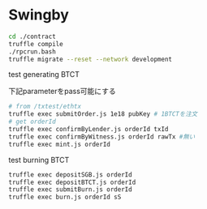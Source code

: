 # Swingby

```bash
cd ./contract
truffle compile
./rpcrun.bash
truffle migrate --reset --network development
```

test generating BTCT

下記parameterをpass可能にする
```bash
# from /txtest/ethtx
truffle exec submitOrder.js 1e18 pubKey # 1BTCTを注文
# get orderId
truffle exec confirmByLender.js orderId txId
truffle exec confirmByWitness.js orderId rawTx #無い
truffle exec mint.js orderId
```

test burning BTCT

```bash
truffle exec depositSGB.js orderId
truffle exec depositBTCT.js orderId
truffle exec submitBurn.js orderId
truffle exec burn.js orderId sS
```
